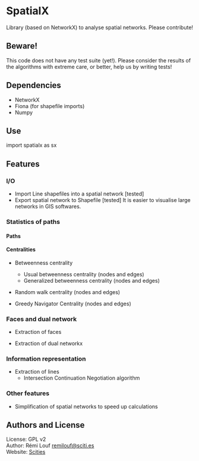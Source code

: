 # SpatialX

Library (based on NetworkX) to analyse spatial networks. Please contribute!

## Beware!

This code does not have any test suite (yet!). Please consider the results of
the algorithms with extreme care, or better, help us by writing tests!

## Dependencies

* NetworkX
* Fiona (for shapefile imports)
* Numpy

## Use

import spatialx as sx 


## Features

### I/O

+ Import Line shapefiles into a spatial network [tested]
+ Export spatial network to Shapefile [tested]
    It is easier to visualise large networks in GIS softwares.

### Statistics of paths

#### Paths


#### Centralities

+ Betweenness centrality
    + Usual betweenness centrality (nodes and edges)
    + Generalized betweenness centrality (nodes and edges)

+ Random walk centrality (nodes and edges)

+ Greedy Navigator Centrality (nodes and edges)

### Faces and dual network

+ Extraction of faces

+ Extraction of dual networkx

### Information representation

+ Extraction of lines  
    * Intersection Continuation Negotiation algorithm

### Other features

+ Simplification of spatial networks to speed up calculations


## Authors and License

License: GPL v2  
Author: Rémi Louf <remilouf@sciti.es>  
Website: [Scities](http://www.sciti.es)
